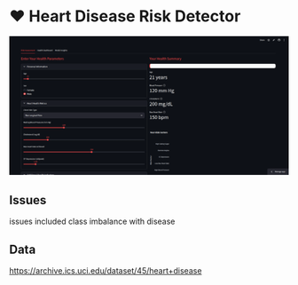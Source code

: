 # ❤️ Heart Disease Risk Detector

![thumbnail](images/thumbnail.png)

## Issues
issues included class imbalance with disease

## Data 
https://archive.ics.uci.edu/dataset/45/heart+disease
